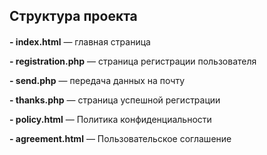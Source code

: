 
## Структура проекта

#### 

 **- index.html** — главная страница
 
**- registration.php** — страница регистрации пользователя 

**- send.php** — передача данных на почту  

**- thanks.php** — страница успешной регистрации 

**- policy.html** — Политика конфиденциальности  

**- agreement.html** — Пользовательское соглашение  


#### 
